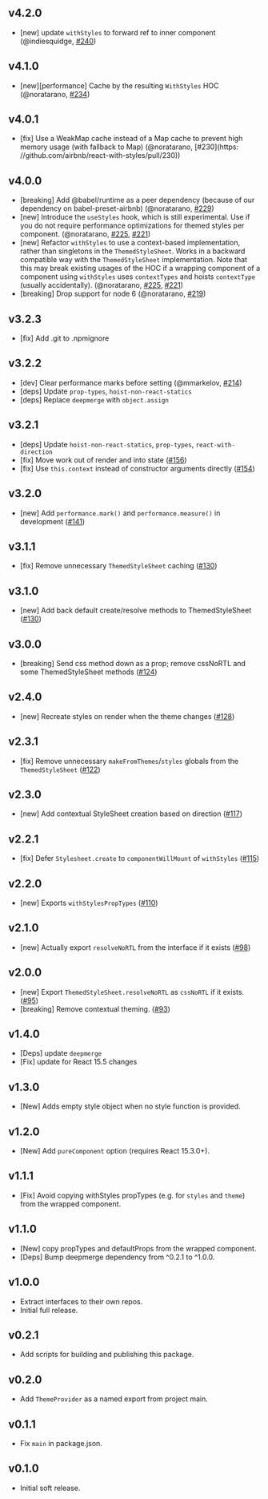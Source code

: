 ## v4.2.0
- [new] update `withStyles` to forward ref to inner component (@indiesquidge, [#240](https://github.com/airbnb/react-with-styles/pull/240))

## v4.1.0
- [new][performance] Cache by the resulting `WithStyles` HOC (@noratarano, [#234](https://github.com/airbnb/react-with-styles/pull/234))

## v4.0.1
- [fix] Use a WeakMap cache instead of a Map cache to prevent high memory usage (with fallback to Map) (@noratarano, [#230](https:    //github.com/airbnb/react-with-styles/pull/230))

## v4.0.0
- [breaking] Add @babel/runtime as a peer dependency (because of our dependency on babel-preset-airbnb) (@noratarano, [#229](https://github.com/airbnb/react-with-styles/pull/229))
- [new] Introduce the `useStyles` hook, which is still experimental. Use if you do not require performance optimizations for themed styles per component. (@noratarano, [#225](https://github.com/airbnb/react-with-styles/pull/225), [#221](https://github.com/airbnb/react-with-styles/pull/221))
- [new] Refactor `withStyles` to use a context-based implementation, rather than singletons in the `ThemedStyleSheet`. Works in a backward compatible way with the `ThemedStyleSheet` implementation. Note that this may break existing usages of the HOC if a wrapping component  of a component using `withStyles` uses `contextTypes` and hoists `contextType` (usually accidentally). (@noratarano, [#225](https://github.com/airbnb/react-with-styles/pull/225/files), [#221](https://github.com/airbnb/react-with-styles/pull/221))
- [breaking] Drop support for node 6 (@noratarano, [#219](https://github.com/airbnb/react-with-styles/pull/219))

## v3.2.3
- [fix] Add .git to .npmignore

## v3.2.2
- [dev] Clear performance marks before setting (@mmarkelov, [#214](https://github.com/airbnb/react-with-styles/pull/214))
- [deps] Update `prop-types`, `hoist-non-react-statics`
- [deps] Replace `deepmerge` with `object.assign`

## v3.2.1
- [deps] Update `hoist-non-react-statics`, `prop-types`, `react-with-direction`
- [fix] Move work out of render and into state ([#156](https://github.com/airbnb/react-with-styles/pull/156))
- [fix] Use `this.context` instead of constructor arguments directly ([#154](https://github.com/airbnb/react-with-styles/pull/154))

## v3.2.0
- [new] Add `performance.mark()` and `performance.measure()` in development ([#141](https://github.com/airbnb/react-with-styles/pull/141))

## v3.1.1
- [fix] Remove unnecessary `ThemedStyleSheet` caching ([#130](https://github.com/airbnb/react-with-styles/pull/135))

## v3.1.0
- [new] Add back default create/resolve methods to ThemedStyleSheet ([#130](https://github.com/airbnb/react-with-styles/pull/130))

## v3.0.0
- [breaking] Send css method down as a prop; remove cssNoRTL and some ThemedStyleSheet methods ([#124](https://github.com/airbnb/react-with-styles/pull/124))

## v2.4.0
- [new] Recreate styles on render when the theme changes ([#128](https://github.com/airbnb/react-with-styles/pull/128))

## v2.3.1
- [fix] Remove unnecessary `makeFromThemes`/`styles` globals from the `ThemedStyleSheet` ([#122](https://github.com/airbnb/react-with-styles/pull/122))

## v2.3.0
- [new] Add contextual StyleSheet creation based on direction ([#117](https://github.com/airbnb/react-with-styles/pull/117))

## v2.2.1
- [fix] Defer `Stylesheet.create` to `componentWillMount` of `withStyles` ([#115](https://github.com/airbnb/react-with-styles/pull/115))

## v2.2.0
- [new] Exports `withStylesPropTypes` ([#110](https://github.com/airbnb/react-with-styles/pull/110))

## v2.1.0
- [new] Actually export `resolveNoRTL` from the interface if it exists ([#98](https://github.com/airbnb/react-with-styles/pull/98))

## v2.0.0
- [new] Export `ThemedStyleSheet.resolveNoRTL` as `cssNoRTL` if it exists. ([#95](https://github.com/airbnb/react-with-styles/pull/95))
- [breaking] Remove contextual theming. ([#93](https://github.com/airbnb/react-with-styles/pull/93))

## v1.4.0

- [Deps] update `deepmerge`
- [Fix] update for React 15.5 changes

## v1.3.0

- [New] Adds empty style object when no style function is provided.

## v1.2.0

- [New] Add `pureComponent` option (requires React 15.3.0+).

## v1.1.1

- [Fix] Avoid copying withStyles propTypes (e.g. for `styles` and `theme`) from the wrapped component.

## v1.1.0

- [New] copy propTypes and defaultProps from the wrapped component.
- [Deps] Bump deepmerge dependency from ^0.2.1 to ^1.0.0.

## v1.0.0

- Extract interfaces to their own repos.
- Initial full release.

## v0.2.1

- Add scripts for building and publishing this package.

## v0.2.0

- Add `ThemeProvider` as a named export from project main.

## v0.1.1

- Fix `main` in package.json.

## v0.1.0

- Initial soft release.
